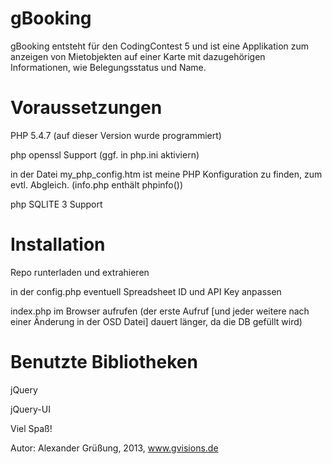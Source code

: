 gBooking
========

gBooking entsteht für den CodingContest 5 und ist eine Applikation zum anzeigen von Mietobjekten auf einer Karte mit dazugehörigen Informationen, wie Belegungsstatus und Name. 



Voraussetzungen
===============

PHP 5.4.7 (auf dieser Version wurde programmiert)

php openssl Support (ggf. in php.ini aktiviern)

in der Datei my_php_config.htm ist meine PHP Konfiguration zu finden, zum evtl. Abgleich. (info.php enthält phpinfo())

php SQLITE 3 Support


Installation
============

Repo runterladen und extrahieren

in der config.php eventuell Spreadsheet ID und API Key anpassen

index.php im Browser aufrufen (der erste Aufruf [und jeder weitere nach einer Änderung in der OSD Datei] dauert länger, da die DB gefüllt wird)


Benutzte Bibliotheken
=====================
jQuery

jQuery-UI




Viel Spaß!

Autor: Alexander Grüßung, 2013, www.gvisions.de

